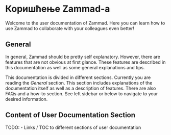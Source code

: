# Коришћење Zammad-а

Welcome to the user documentation of Zammad. Here you can learn how to use
Zammad to collaborate with your colleagues even better!

## General

In general, Zammad should be pretty self explanatory. However, there are
features that are not obvious at first glance. These features are described
in this documentation as well as some general explanations and tips.

This documentation is divided in different sections. Currently you are
reading the *General* section. This section includes explanations of the
documentation itself as well as a description of features. There are also
FAQs and a how-to section. See left sidebar or below to navigate to your
desired information.

## Content of User Documentation Section

TODO: - Links / TOC to different sections of user documentation
